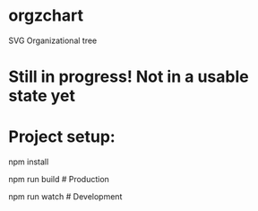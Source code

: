 # orgzchart
SVG Organizational tree

# Still in progress! Not in a usable state yet

# Project setup:
npm install

npm run build # Production

npm run watch # Development

